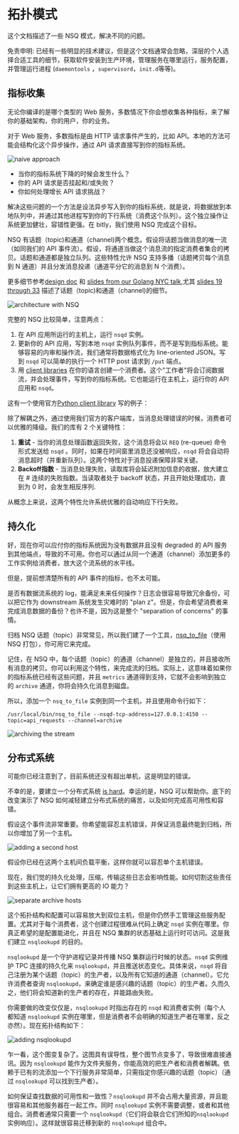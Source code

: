 # 拓扑模式

这个文档描述了一些 NSQ 模式，解决不同的问题。

免责申明: 已经有一些明显的技术建议，但是这个文档通常会忽略，深层的个人选择合适工具的细节，获取软件安装到生产环境，管理服务在哪里运行，服务配置，并管理运行进程 (`daemontools` ，`supervisord`，`init.d`等等)。

## 指标收集

无论你编译的是哪个类型的 Web 服务，多数情况下你会想收集各种指标，来了解你的基础架构，你的用户，你的业务。

对于 Web 服务，多数指标是由 HTTP 请求事件产生的，比如 API。本地的方法可能会结构化这个异步操作，通过 API 请求直接写到你的指标系统。

![naive approach](images/tumblr_mf74kh5r4P1qj3yp2.png)

 * 当你的指标系统下降的时候会发生什么？
 * 你的 API 请求是否挂起和/或失败？
 * 你如何处理增长 API 请求挑战？

解决这些问题的一个方法是设法异步写入到你的指标系统，就是说，将数据放到本地队列中，并通过其他进程写到你的下行系统（消费这个队列）。这个独立操作让系统更加健壮，容错性更强。在 bitly，我们使用 NSQ 完成这个目标。

NSQ 有话题（topic)和通道（channel)两个概念。假设将话题当做消息的唯一流（如同我们的 API 事件流）。假设，将通道当做这个消息流的指定消费者集合的拷贝。话题和通道都是独立队列。这些特性允许 NSQ 支持多播（话题拷贝每个消息到 N 通道）并且分发消息投递（通道平分它的消息到 N 个消费）。

更多细节参考[design doc][design_doc] 和 [slides from our Golang NYC talk][golang_slides],尤其 [slides 19 through 33][channel_slides] 描述了话题（topic)和通道（channel)的细节。

![architecture with NSQ](./images/tumblr_mf74ktpfpP1qj3yp2.png)

完整的 NSQ 比较简单，注意两点：

 1. 在 API 应用所运行的主机上，运行 `nsqd` 实例。
 2. 更新你的 API 应用，写到本地 `nsqd`  实例队列事件，而不是写到指标系统。能够容易的内审和操作流，我们通常将数据格式化为 line-oriented JSON。写到 `nsqd`  可以简单的执行一个 HTTP post 请求到 `/put` 端点。
 3. 用 [client libraries][client_libs] 在你的语言创建一个消费者。这个"工作者"将会订阅数据流，并会处理事件，写到你的指标系统。它也能运行在主机上，运行你的 API 应用和 `nsqd`。

这有一个使用官方[Python client library][pynsq] 写的例子：

除了解耦之外，通过使用我们官方的客户端库，当消息处理错误的时候，消费者可以优雅的降级。我们的库有 2 个关键特性：

 1. **重试** - 当你的消息处理函数返回失败，这个消息将会以 `REQ` (re-queue) 命令形式发送给 `nsqd` 。同时，如果在时间窗里消息还没被响应，`nsqd` 将会自动将消息超时（并重新队列）。这两个特性对于消息投递保障非常关键。
 2. **Backoff指数** - 当消息处理失败，读取库将会延迟附加信息的收据，放大建立在 # 连续的失败指数。当读取者处于 backoff 状态，并且开始处理成功，直到为 0 时，会发生相反序列.

从概念上来说，这两个特性允许系统优雅的自动响应下行失败。

## 持久化

好，现在你可以应付你的指标系统因为没有数据并且没有 degraded 的 API 服务到其他端点，导致的不可用。你也可以通过从同一个通道（channel）添加更多的工作实例给消费者，放大这个流系统的水平线。

但是，提前想清楚所有的 API 事件的指标，也不太可能。

是否有数据流系统的 log，能满足未来任何操作？日志会很容易导致冗余备份，可以把它作为 downstream 系统发生灾难时的 "plan z"。但是，你会希望消费者来完成消息数据的备份？也许不是，因为这是整个 "separation of concerns" 的事情。

归档 NSQ 话题（topic）非常常见，所以我们建了一个工具，[nsq_to_file][nsq_to_file]（使用 NSQ 打包），你可用它来完成。

记住，在 NSQ 中，每个话题（topic）的通道（channel）是独立的，并且接收所有消息的拷贝。你可以利用这个特性，来完成流的归档。实际上，这意味着如果你的指标系统已经有这些问题，并且 `metrics` 通道得到支持，它就不会影响到独立的 `archive` 通道，你将会持久化消息到磁盘。

所以，添加一个 `nsq_to_file` 实例到同一个主机，并且使用命令行如下：

```
/usr/local/bin/nsq_to_file --nsqd-tcp-address=127.0.0.1:4150 --topic=api_requests --channel=archive
```

![archiving the stream](./images/tumblr_mf74l5RqlZ1qj3yp2.png)

## 分布式系统

可能你已经注意到了，目前系统还没有超出单机，这是明显的错误。

不幸的是，要建立一个分布式系统 [is hard][dist_link]。幸运的是，NSQ 可以帮助你。底下的改变演示了 NSQ 如何减轻建立分布式系统的痛苦，以及如何完成高可用性和容错。

假设这个事件流非常重要。你希望能容忍主机错误，并保证消息最终能到归档，所以你增加了另一个主机。

![adding a second host](./images/tumblr_mf74lmYhZa1qj3yp2.png)

假设你已经在这两个主机间负载平衡，这样你就可以容忍单个主机错误。

现在，我们觉的持久化处理，压缩，传输这些日志会影响性能。如何切割这些责任到这些主机上，让它们拥有更高的 IO 能力？

![separate archive hosts](./images/tumblr_mf74m0JHMi1qj3yp2.png)

这个拓扑结构和配置可以容易放大到双位主机，但是你仍然手工管理这些服务配置。尤其对于每个消费者，这个创建过程很难从代码上确定 `nsqd` 实例在哪里。你真正希望的是配置能进化，并且在 NSQ 集群的状态基础上运行时可访问。这是我们建立 `nsqlookupd` 的目的。

`nsqlookupd` 是一个守护进程记录并传播 NSQ 集群运行时候的状态。`nsqd` 实例维护 TPC 连接的持久化来 `nsqlookupd`，并且推送状态变化。具体来说，`nsqd` 将自己注册为某个话题（topic）的生产者，以及所有它知道的通道（channel）。它允许消费者查询 `nsqlookupd`，来确定谁是感兴趣的话题（topic）的生产者。久而久之，他们将会知道新的生产者的存在，并能路由失败。

你需要做的改变仅仅是，`nsqlookupd` 时指出存在的 `nsqd` 和消费者实例（每个人都知道 `nsqlookupd` 实例在哪里，但是消费者不会明确的知道生产者在哪里，反之亦然）。现在拓扑结构如下：

![adding nsqlookupd](./images/tumblr_inline_mf8sfr2sp41qj3yp2.png)

乍一看，这个图变复杂了。这图具有误导性，整个图节点变多了，导致很难直接通讯。因为 `nsqlookupd` 能作为文件夹服务，你能高效的把生产者和消费者解耦。依赖于已有的流添加一个下行服务非常简单，只需指定你感兴趣的话题（topic）（通过 `nsqlookupd` 可以找到生产者）。

如何保证查找数据的可用性和一致性？`nsqlookupd` 并不会占用大量资源，并且能很容易和其他服务器在一起工作。同时 `nsqlookupd` 实例不需要调整，或者和其他组合。消费者通常只需要一个 `nsqlookupd`（它们将会联合它们所知的`nsqlookupd` 实例响应）。这样就很容易迁移到新的 `nsqlookupd` 组合中。

[channel_slides]: https://speakerdeck.com/snakes/nsq-nyc-golang-meetup?slide=19
[client_libs]: ./client_libraries.md
[design_doc]: ./design.md
[golang_slides]: https://speakerdeck.com/snakes/nsq-nyc-golang-meetup
[pynsq]: https://github.com/bitly/pynsq
[nsq_to_file]: https://github.com/bitly/nsq/blob/master/apps/nsq_to_file/nsq_to_file.go
[dist_link]: https://twitter.com/b6n/status/276909760010387456
